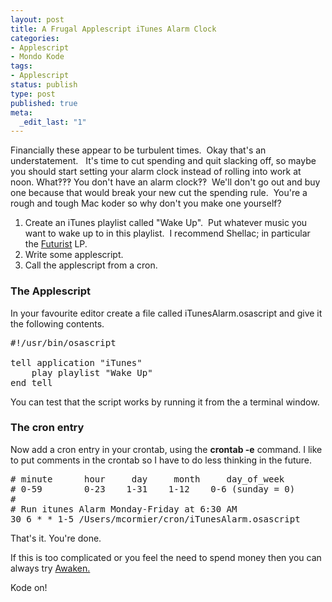 ```yaml
--- 
layout: post
title: A Frugal Applescript iTunes Alarm Clock
categories: 
- Applescript
- Mondo Kode
tags: 
- Applescript
status: publish
type: post
published: true
meta: 
  _edit_last: "1"
---
```

Financially these appear to be turbulent times.  Okay that's an understatement.   It's time to cut spending and quit slacking off, so maybe you should start setting your alarm clock instead of rolling into work at noon. What‽‽‽ You don't have an alarm clock‽‽  We'll don't go out and buy one because that would break your new cut the spending rule.  You're a rough and tough Mac koder so why don't you make one yourself?
<ol>
	<li>Create an iTunes playlist called "Wake Up".  Put whatever music you want to wake up to in this playlist.  I recommend Shellac; in particular the <a href="http://petdance.com/actionpark/shellac/discography/futurist/">Futurist</a> LP.</li>
	<li>Write some applescript.</li>
	<li>Call the applescript from a cron.</li>
</ol>

<h3>The Applescript</h3>

In your favourite editor create a file called iTunesAlarm.osascript and give it the following contents.

<pre lang="applescript">
#!/usr/bin/osascript

tell application "iTunes"
	play playlist "Wake Up"
end tell
</pre>

You can test that the script works by running it from the a terminal window.

<h3>The cron entry</h3>

Now add a cron entry in your crontab, using the <strong>crontab -e</strong> command.  I like to put comments in the crontab so I have to do less thinking in the future.

<pre lang="bash">
# minute      hour     day     month     day_of_week
# 0-59        0-23    1-31    1-12    0-6 (sunday = 0)
#
# Run itunes Alarm Monday-Friday at 6:30 AM
30 6 * * 1-5 /Users/mcormier/cron/iTunesAlarm.osascript
</pre>

That's it.  You're done.

If this is too complicated or you feel the need to spend money then you can always try <a href="http://www.embraceware.com/software/awaken/">Awaken.
</a>

Kode on!
